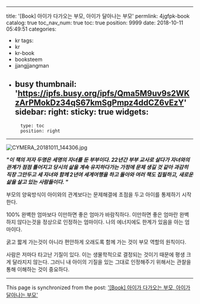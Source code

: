 
---
title: '[Book] 아이가 다가오는 부모, 아이가 달아나는 부모'
permlink: 4jgfpk-book
catalog: true
toc_nav_num: true
toc: true
position: 9999
date: 2018-10-11 05:49:51
categories:
- kr
tags:
- kr
- kr-book
- booksteem
- jjangjjangman
- busy
thumbnail: 'https://ipfs.busy.org/ipfs/Qma5M9uv9s2WKzArPMokDz34qS67kmSgPmpz4ddCZ6vEzY'
sidebar:
    right:
        sticky: true
widgets:
    -
        type: toc
        position: right
---


![CYMERA_20181011_144306.jpg](https://ipfs.busy.org/ipfs/Qma5M9uv9s2WKzArPMokDz34qS67kmSgPmpz4ddCZ6vEzY)

***"이 책의 저자 두명은 세명의 자녀를 둔 부부이다. 22년간 부부 교사로 살다가 자녀와의 관계가 점점 틀어지고 당시의 삶을 계속 유지하다가는 가정에 문제 생길 것 같아 과감히 직장 그만두고 세 자녀와 함께 2년여 세계여행을 하고 돌아와 여러 책도 집필하고, 새로운 삶을 살고 있는 사람들이다. "***

부모의 양육방식이 아이와의 관계보다는 문제해결에 초점을 두고 아이를 통제하기 시작한다.

100% 완벽한 엄마보다 이만하면 좋은 엄마가 바람직하다.  이만하면 좋은 엄마란 완벽하지 않다는것을 정상으로 인정하는 엄마이다. 나의 에너지에도 한계가 있음을 아는 엄마이다.

굵고 짧게 가는것이 아니라 편안하게 오래도록 함께 가는 것이 부모 역할의 원칙이다.

사람은 저마다 타고난 기질이 있다. 이는 생물학적으로 결정되는 것이기 때문에 평생 크게 달라지지 않는다.  그러니 내 아이의 기질을 있는 그대로 인정해주기 위해서는 관찰을 통해 이해하는 것이 중요하다.

- - -

This page is synchronized from the post: ['[Book] 아이가 다가오는 부모, 아이가 달아나는 부모'](https://steemit.com/@lucky2015/4jgfpk-book)
